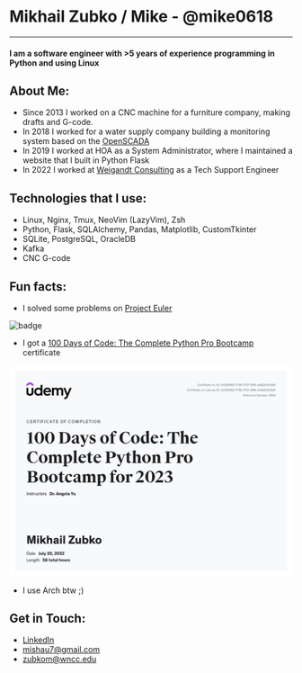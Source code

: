 <!--
**mike0618/mike0618** is a ✨ _special_ ✨ repository because its `README.md` (this file) appears on your GitHub profile.

Here are some ideas to get you started:

- 🔭 I’m currently working on ...
- 🌱 I’m currently learning ...
- 👯 I’m looking to collaborate on ...
- 🤔 I’m looking for help with ...
- 💬 Ask me about ...
- 📫 How to reach me: ...
- 😄 Pronouns: ...
- ⚡ Fun fact: ...
-->
# Mikhail Zubko / Mike - @mike0618

---

#### I am a software engineer with >5 years of experience programming in Python and using Linux

## About Me:

- Since 2013 I worked on a CNC machine for a furniture company, making drafts and G-code.
- In 2018 I worked for a water supply company building a monitoring system based on the [OpenSCADA](http://oscada.org/en)
- In 2019 I worked at HOA as a System Administrator, where I maintained a website that I built in Python Flask
- In 2022 I worked at [Weigandt Consulting](https://www.weigandt-consulting.com/) as a Tech Support Engineer

## Technologies that I use:

- Linux, Nginx, Tmux, NeoVim (LazyVim), Zsh
- Python, Flask, SQLAlchemy, Pandas, Matplotlib, CustomTkinter
- SQLite, PostgreSQL, OracleDB
- Kafka
- CNC G-code

## Fun facts: 

- I solved some problems on [Project Euler](https://projecteuler.net/archives) 

![badge](https://projecteuler.net/profile/mike0618.png)
- I got a [100 Days of Code: The Complete Python Pro Bootcamp](https://www.udemy.com/course/100-days-of-code/) certificate 

![certificate](https://github.com/mike0618/mike0618/blob/main/UC-0c52d082-7738-4721-89fb-a4a22fc8c9a0.jpg)
- I use Arch btw ;)

## Get in Touch:

- [LinkedIn](linkedin.com/in/mikhail-zubko-47817720b/)
- [mishau7@gmail.com](mailto:mishau7@gmail.com)
- [zubkom@wncc.edu](mailto:zubkom@wncc.edu)
